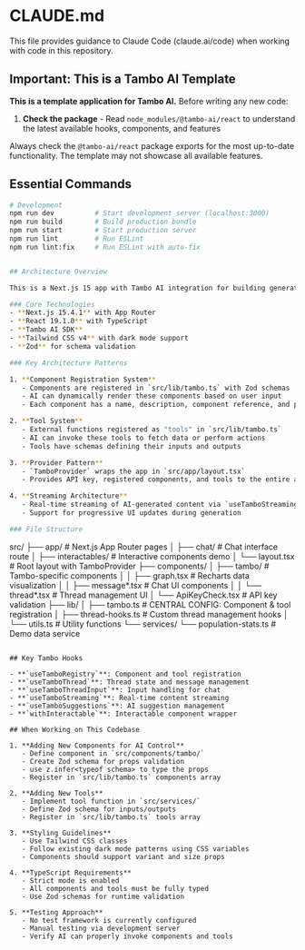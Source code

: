 # CLAUDE.md

This file provides guidance to Claude Code (claude.ai/code) when working with code in this repository.

## Important: This is a Tambo AI Template

**This is a template application for Tambo AI.** Before writing any new code:

1. **Check the package** - Read `node_modules/@tambo-ai/react` to understand the latest available hooks, components, and features

Always check the `@tambo-ai/react` package exports for the most up-to-date functionality. The template may not showcase all available features.

## Essential Commands

```bash
# Development
npm run dev          # Start development server (localhost:3000)
npm run build        # Build production bundle
npm run start        # Start production server
npm run lint         # Run ESLint
npm run lint:fix     # Run ESLint with auto-fix


## Architecture Overview

This is a Next.js 15 app with Tambo AI integration for building generative UI/UX applications. The architecture enables AI to dynamically generate and control React components.

### Core Technologies
- **Next.js 15.4.1** with App Router
- **React 19.1.0** with TypeScript
- **Tambo AI SDK**
- **Tailwind CSS v4** with dark mode support
- **Zod** for schema validation

### Key Architecture Patterns

1. **Component Registration System**
   - Components are registered in `src/lib/tambo.ts` with Zod schemas
   - AI can dynamically render these components based on user input
   - Each component has a name, description, component reference, and propsSchema

2. **Tool System**
   - External functions registered as "tools" in `src/lib/tambo.ts`
   - AI can invoke these tools to fetch data or perform actions
   - Tools have schemas defining their inputs and outputs

3. **Provider Pattern**
   - `TamboProvider` wraps the app in `src/app/layout.tsx`
   - Provides API key, registered components, and tools to the entire app

4. **Streaming Architecture**
   - Real-time streaming of AI-generated content via `useTamboStreaming` hook
   - Support for progressive UI updates during generation

### File Structure

```

src/
├── app/ # Next.js App Router pages
│ ├── chat/ # Chat interface route
│ ├── interactables/ # Interactive components demo
│ └── layout.tsx # Root layout with TamboProvider
├── components/
│ ├── tambo/ # Tambo-specific components
│ │ ├── graph.tsx # Recharts data visualization
│ │ ├── message*.tsx # Chat UI components
│ │ └── thread*.tsx # Thread management UI
│ └── ApiKeyCheck.tsx # API key validation
├── lib/
│ ├── tambo.ts # CENTRAL CONFIG: Component & tool registration
│ ├── thread-hooks.ts # Custom thread management hooks
│ └── utils.ts # Utility functions
└── services/
└── population-stats.ts # Demo data service

```

## Key Tambo Hooks

- **`useTamboRegistry`**: Component and tool registration
- **`useTamboThread`**: Thread state and message management
- **`useTamboThreadInput`**: Input handling for chat
- **`useTamboStreaming`**: Real-time content streaming
- **`useTamboSuggestions`**: AI suggestion management
- **`withInteractable`**: Interactable component wrapper

## When Working on This Codebase

1. **Adding New Components for AI Control**
   - Define component in `src/components/tambo/`
   - Create Zod schema for props validation
   - use z.infer<typeof schema> to type the props
   - Register in `src/lib/tambo.ts` components array

2. **Adding New Tools**
   - Implement tool function in `src/services/`
   - Define Zod schema for inputs/outputs
   - Register in `src/lib/tambo.ts` tools array

3. **Styling Guidelines**
   - Use Tailwind CSS classes
   - Follow existing dark mode patterns using CSS variables
   - Components should support variant and size props

4. **TypeScript Requirements**
   - Strict mode is enabled
   - All components and tools must be fully typed
   - Use Zod schemas for runtime validation

5. **Testing Approach**
   - No test framework is currently configured
   - Manual testing via development server
   - Verify AI can properly invoke components and tools
```
